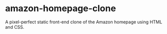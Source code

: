 # amazon-homepage-clone
A pixel-perfect static front-end clone of the Amazon homepage using HTML and CSS.
